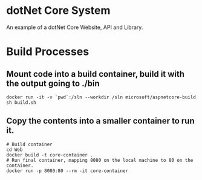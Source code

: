 # dotNet Core System

An example of a dotNet Core Website, API and Library.

# Build Processes

## Mount code into a build container, build it with the output going to ./bin

```
docker run -it -v `pwd`:/sln --workdir /sln microsoft/aspnetcore-build sh build.sh
```

## Copy the contents into a smaller container to run it.

```
# Build container
cd Web
docker build -t core-container .
# Run final container, mapping 8080 on the local machine to 80 on the container.
docker run -p 8080:80 --rm -it core-container
```